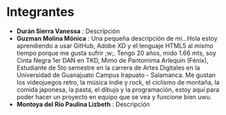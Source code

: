 # Integrantes
- **Durán Sierra Vanessa** : Descripción
- **Guzman Molina Mónica** : Una pequeña descripción de mi...Hola estoy aprendiendo a usar GitHub, Adobe XD y el lenguaje HTML5 al mismo tiempo porque me gusta sufrir ;w;. Tengo 20 años, mido 1.66 mts, soy Cinta Negra 1er DAN en TKD, Mimo de Pantomima Arlequín (Fénix), Estudiante de 5to semestre en la carrera de Artes Digitales en la Universidad de Guanajuato Campus Irapuato - Salamanca. Me gustan los videojuegos retro, la música indie y rock, el ciclismo de montaña, la comida japonesa, la pasta, el dibujo y la programación, estoy aquí para poder hacer un proyecto en equipo que se vea y funcione bien uwu. 
- **Montoya del Río Paulina Lizbeth** : Descripción
